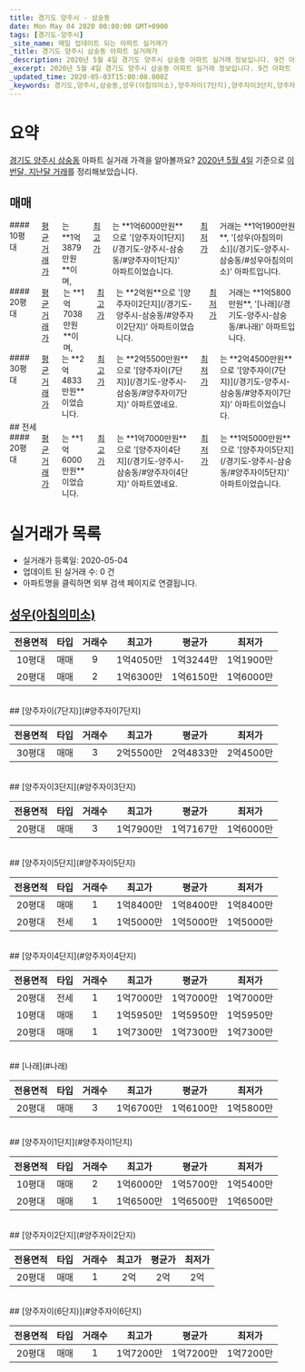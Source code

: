 ```yaml
---
title: 경기도 양주시 - 삼숭동
date: Mon May 04 2020 00:00:00 GMT+0900
tags: [경기도-양주시]
_site_name: 매일 업데이트 되는 아파트 실거래가
_title: 경기도 양주시 삼숭동 아파트 실거래가
_description: 2020년 5월 4일 경기도 양주시 삼숭동 아파트 실거래 정보입니다. 9건 아파트 정보가 있습니다.
_excerpt: 2020년 5월 4일 경기도 양주시 삼숭동 아파트 실거래 정보입니다. 9건 아파트 정보가 있습니다.
_updated_time: 2020-05-03T15:00:00.000Z
_keywords: 경기도,양주시,삼숭동,성우(아침의미소),양주자이(7단지),양주자이3단지,양주자이5단지,양주자이4단지,나래,양주자이1단지,양주자이2단지,양주자이(6단지)
---
```





# 요약
<ins>경기도 양주시 삼숭동</ins> 아파트 실거래 가격을 알아볼까요? <ins>2020년 5월 4일</ins> 기준으로 <ins>이번달, 지난달 거래</ins>를 정리해보았습니다.

## 매매
<div class="container">
<div class="six columns" markdown="1">
#### 10평대
<ins>평균 거래가</ins>는 **1억3879만원**이며, <ins>최고가</ins>는 **1억6000만원**으로 '[양주자이1단지](/경기도-양주시-삼숭동/#양주자이1단지)' 아파트이었습니다. <ins>최저가</ins> 거래는 **1억1900만원**, '[성우(아침의미소)](/경기도-양주시-삼숭동/#성우아침의미소)' 아파트입니다.
</div>
<div class="six columns" markdown="1">
#### 20평대
<ins>평균 거래가</ins>는 **1억7038만원**이며, <ins>최고가</ins>는 **2억원**으로 '[양주자이2단지](/경기도-양주시-삼숭동/#양주자이2단지)' 아파트이었습니다. <ins>최저가</ins> 거래는 **1억5800만원**, '[나래](/경기도-양주시-삼숭동/#나래)' 아파트입니다.
</div>
</div>
<div class="container">
<div class="twelve columns" markdown="1">
#### 30평대
<ins>평균 거래가</ins>는 **2억4833만원**이었습니다. <ins>최고가</ins>는 **2억5500만원**으로 '[양주자이(7단지)](/경기도-양주시-삼숭동/#양주자이7단지)' 아파트였네요. <ins>최저가</ins>는 **2억4500만원**으로 '[양주자이(7단지)](/경기도-양주시-삼숭동/#양주자이7단지)' 아파트이었습니다.
</div>
</div>
## 전세
<div class="container">
<div class="twelve columns" markdown="1">
#### 20평대
<ins>평균 거래가</ins>는 **1억6000만원**이었습니다. <ins>최고가</ins>는 **1억7000만원**으로 '[양주자이4단지](/경기도-양주시-삼숭동/#양주자이4단지)' 아파트였네요. <ins>최저가</ins>는 **1억5000만원**으로 '[양주자이5단지](/경기도-양주시-삼숭동/#양주자이5단지)' 아파트이었습니다.
</div>
</div>



# 실거래가 목록
- 실거래가 등록일: 2020-05-04
- 업데이트 된 실거래 수: 0 건
- 아파트명을 클릭하면 외부 검색 페이지로 연결됩니다.

## [성우(아침의미소)](#성우아침의미소)

|전용면적|타입|거래수|최고가|평균가|최저가|
|:---:|:---:|:---:|:---:|:---:|:---:|
|10평대|<span class="deal-type-1">매매</span>|9|1억4050만|1억3244만|1억1900만|
|20평대|<span class="deal-type-1">매매</span>|2|1억6300만|1억6150만|1억6000만|

<br/>
## [양주자이(7단지)](#양주자이7단지)

|전용면적|타입|거래수|최고가|평균가|최저가|
|:---:|:---:|:---:|:---:|:---:|:---:|
|30평대|<span class="deal-type-1">매매</span>|3|2억5500만|2억4833만|2억4500만|

<br/>
## [양주자이3단지](#양주자이3단지)

|전용면적|타입|거래수|최고가|평균가|최저가|
|:---:|:---:|:---:|:---:|:---:|:---:|
|20평대|<span class="deal-type-1">매매</span>|3|1억7900만|1억7167만|1억6000만|

<br/>
## [양주자이5단지](#양주자이5단지)

|전용면적|타입|거래수|최고가|평균가|최저가|
|:---:|:---:|:---:|:---:|:---:|:---:|
|20평대|<span class="deal-type-1">매매</span>|1|1억8400만|1억8400만|1억8400만|
|20평대|<span class="deal-type-2">전세</span>|1|1억5000만|1억5000만|1억5000만|

<br/>
## [양주자이4단지](#양주자이4단지)

|전용면적|타입|거래수|최고가|평균가|최저가|
|:---:|:---:|:---:|:---:|:---:|:---:|
|20평대|<span class="deal-type-2">전세</span>|1|1억7000만|1억7000만|1억7000만|
|10평대|<span class="deal-type-1">매매</span>|1|1억5950만|1억5950만|1억5950만|
|20평대|<span class="deal-type-1">매매</span>|1|1억7300만|1억7300만|1억7300만|

<br/>
## [나래](#나래)

|전용면적|타입|거래수|최고가|평균가|최저가|
|:---:|:---:|:---:|:---:|:---:|:---:|
|20평대|<span class="deal-type-1">매매</span>|3|1억6700만|1억6100만|1억5800만|

<br/>
## [양주자이1단지](#양주자이1단지)

|전용면적|타입|거래수|최고가|평균가|최저가|
|:---:|:---:|:---:|:---:|:---:|:---:|
|10평대|<span class="deal-type-1">매매</span>|2|1억6000만|1억5700만|1억5400만|
|20평대|<span class="deal-type-1">매매</span>|1|1억6500만|1억6500만|1억6500만|

<br/>
## [양주자이2단지](#양주자이2단지)

|전용면적|타입|거래수|최고가|평균가|최저가|
|:---:|:---:|:---:|:---:|:---:|:---:|
|20평대|<span class="deal-type-1">매매</span>|1|2억|2억|2억|

<br/>
## [양주자이(6단지)](#양주자이6단지)

|전용면적|타입|거래수|최고가|평균가|최저가|
|:---:|:---:|:---:|:---:|:---:|:---:|
|20평대|<span class="deal-type-1">매매</span>|1|1억7200만|1억7200만|1억7200만|

<br/>



